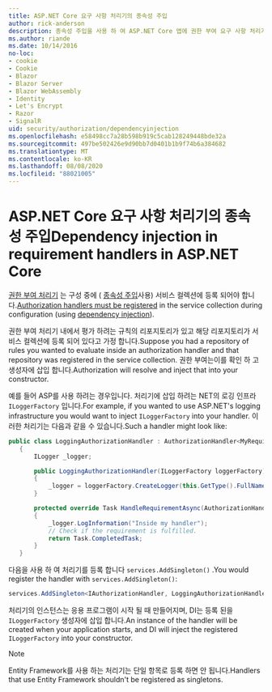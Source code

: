 ```yaml
---
title: ASP.NET Core 요구 사항 처리기의 종속성 주입
author: rick-anderson
description: 종속성 주입을 사용 하 여 ASP.NET Core 앱에 권한 부여 요구 사항 처리기를 삽입 하는 방법을 알아봅니다.
ms.author: riande
ms.date: 10/14/2016
no-loc:
- cookie
- Cookie
- Blazor
- Blazor Server
- Blazor WebAssembly
- Identity
- Let's Encrypt
- Razor
- SignalR
uid: security/authorization/dependencyinjection
ms.openlocfilehash: e58498cc7a28b598b919c5cab128249448bde32a
ms.sourcegitcommit: 497be502426e9d90bb7d0401b1b9f74b6a384682
ms.translationtype: MT
ms.contentlocale: ko-KR
ms.lasthandoff: 08/08/2020
ms.locfileid: "88021005"
---
```

# <a name="dependency-injection-in-requirement-handlers-in-aspnet-core"></a><span data-ttu-id="ad870-103">ASP.NET Core 요구 사항 처리기의 종속성 주입</span><span class="sxs-lookup"><span data-stu-id="ad870-103">Dependency injection in requirement handlers in ASP.NET Core</span></span>

<a name="security-authorization-di"></a>

<span data-ttu-id="ad870-104">[권한 부여 처리기](xref:security/authorization/policies#handler-registration) 는 구성 중에 ( [종속성 주입](xref:fundamentals/dependency-injection)사용) 서비스 컬렉션에 등록 되어야 합니다.</span><span class="sxs-lookup"><span data-stu-id="ad870-104">[Authorization handlers must be registered](xref:security/authorization/policies#handler-registration) in the service collection during configuration (using [dependency injection](xref:fundamentals/dependency-injection)).</span></span>

<span data-ttu-id="ad870-105">권한 부여 처리기 내에서 평가 하려는 규칙의 리포지토리가 있고 해당 리포지토리가 서비스 컬렉션에 등록 되어 있다고 가정 합니다.</span><span class="sxs-lookup"><span data-stu-id="ad870-105">Suppose you had a repository of rules you wanted to evaluate inside an authorization handler and that repository was registered in the service collection.</span></span> <span data-ttu-id="ad870-106">권한 부여는이를 확인 하 고 생성자에 삽입 합니다.</span><span class="sxs-lookup"><span data-stu-id="ad870-106">Authorization will resolve and inject that into your constructor.</span></span>

<span data-ttu-id="ad870-107">예를 들어 ASP를 사용 하려는 경우입니다. 처리기에 삽입 하려는 NET의 로깅 인프라 `ILoggerFactory` 입니다.</span><span class="sxs-lookup"><span data-stu-id="ad870-107">For example, if you wanted to use ASP.NET's logging infrastructure you would want to inject `ILoggerFactory` into your handler.</span></span> <span data-ttu-id="ad870-108">이러한 처리기는 다음과 같을 수 있습니다.</span><span class="sxs-lookup"><span data-stu-id="ad870-108">Such a handler might look like:</span></span>

```csharp
public class LoggingAuthorizationHandler : AuthorizationHandler<MyRequirement>
   {
       ILogger _logger;

       public LoggingAuthorizationHandler(ILoggerFactory loggerFactory)
       {
           _logger = loggerFactory.CreateLogger(this.GetType().FullName);
       }

       protected override Task HandleRequirementAsync(AuthorizationHandlerContext context, MyRequirement requirement)
       {
           _logger.LogInformation("Inside my handler");
           // Check if the requirement is fulfilled.
           return Task.CompletedTask;
       }
   }
   ```

<span data-ttu-id="ad870-109">다음을 사용 하 여 처리기를 등록 합니다 `services.AddSingleton()` .</span><span class="sxs-lookup"><span data-stu-id="ad870-109">You would register the handler with `services.AddSingleton()`:</span></span>

```csharp
services.AddSingleton<IAuthorizationHandler, LoggingAuthorizationHandler>();
```

<span data-ttu-id="ad870-110">처리기의 인스턴스는 응용 프로그램이 시작 될 때 만들어지며, DI는 등록 된을 `ILoggerFactory` 생성자에 삽입 합니다.</span><span class="sxs-lookup"><span data-stu-id="ad870-110">An instance of the handler will be created when your application starts, and DI will inject the registered `ILoggerFactory` into your constructor.</span></span>

> [!NOTE]
> <span data-ttu-id="ad870-111">Entity Framework를 사용 하는 처리기는 단일 항목로 등록 하면 안 됩니다.</span><span class="sxs-lookup"><span data-stu-id="ad870-111">Handlers that use Entity Framework shouldn't be registered as singletons.</span></span>
